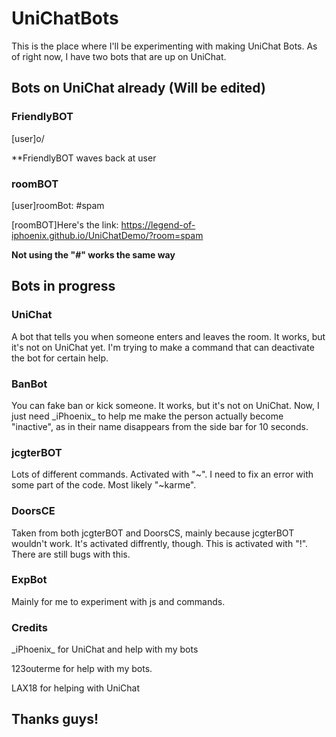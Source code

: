 # UniChatBots
This is the place where I'll be experimenting with making UniChat Bots. As of right now, I have two bots that are up on UniChat. 

## Bots on UniChat already (Will be edited)

### FriendlyBOT
[user]o/

**FriendlyBOT waves back at user

### roomBOT
[user]roomBot: #spam

[roomBOT]Here's the link: https://legend-of-iphoenix.github.io/UniChatDemo/?room=spam

**Not using the "\#\" works the same way**
## Bots in progress

### UniChat
A bot that tells you when someone enters and leaves the room. It works, but it's not on UniChat yet. I'm trying to make a command that can deactivate the bot for certain help. 

### BanBot
You can fake ban or kick someone. It works, but it's not on UniChat. Now, I just need \_iPhoenix\_ to help me make the person actually become "inactive", as in their name disappears from the side bar for 10 seconds. 

### jcgterBOT
Lots of different commands. Activated with "~". I need to fix an error with some part of the code. Most likely "~karme".

### DoorsCE
Taken from both jcgterBOT and DoorsCS, mainly because jcgterBOT wouldn't work. It's activated diffrently, though. This is activated with "!". There are still bugs with this. 

### ExpBot
Mainly for me to experiment with js and commands.

### Credits
\_iPhoenix\_ for UniChat and help with my bots

123outerme for help with my bots.

LAX18 for helping with UniChat
## Thanks guys!
